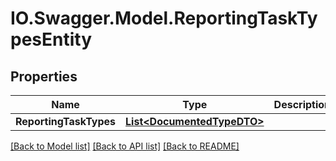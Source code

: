 # IO.Swagger.Model.ReportingTaskTypesEntity
## Properties

Name | Type | Description | Notes
------------ | ------------- | ------------- | -------------
**ReportingTaskTypes** | [**List&lt;DocumentedTypeDTO&gt;**](DocumentedTypeDTO.md) |  | [optional] 

[[Back to Model list]](../README.md#documentation-for-models) [[Back to API list]](../README.md#documentation-for-api-endpoints) [[Back to README]](../README.md)

